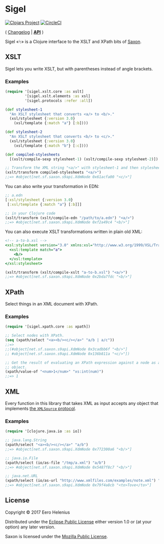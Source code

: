 Sigel
=====

[![Clojars Project](https://img.shields.io/clojars/v/me.flowthing/sigel.svg)](https://clojars.org/me.flowthing/sigel)
[![CircleCI](https://circleci.com/gh/eerohele/sigel.svg?style=svg)](https://circleci.com/gh/eerohele/sigel)

( [Changelog] | **[API]** )

Sigel «ᛋ» is a Clojure interface to the XSLT and XPath bits of [Saxon].

## XSLT

Sigel lets you write XSLT, but with parentheses instead of angle brackets.

### Examples

```clojure
(require '[sigel.xslt.core :as xslt]
         '[sigel.xslt.elements :as xsl]
         '[sigel.protocols :refer :all])

(def stylesheet-1
  "An XSLT stylesheet that converts <a/> to <b/>."
  (xsl/stylesheet {:version 3.0}
    (xsl/template {:match "a"} [:b])))

(def stylesheet-2
  "An XSLT stylesheet that converts <b/> to <c/>."
  (xsl/stylesheet {:version 3.0}
    (xsl/template {:match "b"} [:c])))

(def compiled-stylesheets
  [(xslt/compile-sexp stylesheet-1) (xslt/compile-sexp stylesheet-2)])

;; Transform the XML string "<a/>" with stylesheet-1 and then stylesheet-2.
(xslt/transform compiled-stylesheets "<a/>")
;;=> #object[net.sf.saxon.s9api.XdmNode 0x61acfa00 "<c/>"]
```

You can also write your transformation in EDN:

```clojure
;; a.edn
[:xsl/stylesheet {:version 3.0}
 [:xsl/template {:match "a"} [:b]]]

;; in your Clojure code
(xslt/transform (xslt/compile-edn "/path/to/a.edn") "<a/>")
;;=> #object[net.sf.saxon.s9api.XdmNode 0xf2a49c4 "<b/>"]
```

You can also execute XSLT transformations written in plain old XML:

```xsl
<!-- a-to-b.xsl -->
<xsl:stylesheet version="3.0" xmlns:xsl="http://www.w3.org/1999/XSL/Transform">
  <xsl:template match="a">
    <b/>
  </xsl:template>
</xsl:stylesheet>
```

```clojure
(xslt/transform (xslt/compile-xslt "a-to-b.xsl") "<a/>")
;;=> #object[net.sf.saxon.s9api.XdmNode 0x2bda7fdc "<b/>"]
```

## XPath

Select things in an XML document with XPath.

### Examples

```clojure
(require '[sigel.xpath.core :as xpath])

;; Select nodes with XPath.
(seq (xpath/select "<a><b/><c/></a>" "a/b | a/c"))
;;=>
;;(#object[net.sf.saxon.s9api.XdmNode 0x3cadbb6f "<b/>"]
;; #object[net.sf.saxon.s9api.XdmNode 0x136b811a "<c/>"])

;; Get the result of evaluating an XPath expression against a node as a Java
;; object.
(xpath/value-of "<num>1</num>" "xs:int(num)")
;;=> 1
```

## XML

Every function in this library that takes XML as input accepts any object that implements [the `XMLSource` protocol](https://github.com/eerohele/sigel/blob/master/src/sigel/protocols.clj).

### Examples

```clojure
(require '[clojure.java.io :as io])

;; java.lang.String
(xpath/select "<a><b/><c/></a>" "a/b")
;;=> #object[net.sf.saxon.s9api.XdmNode 0x772300a6 "<b/>"]

;; java.io.File
(xpath/select (io/as-file "/tmp/a.xml") "a/b")
;;=> #object[net.sf.saxon.s9api.XdmNode 0x5487f8c7 "<b/>"]

;; java.net.URL
(xpath/select (io/as-url "http://www.xmlfiles.com/examples/note.xml") "/note/to")
;;=> #object[net.sf.saxon.s9api.XdmNode 0x79f4a8cb "<to>Tove</to>"]
```

## License

Copyright © 2017 Eero Helenius

Distributed under the [Eclipse Public License][EPL] either version 1.0 or (at
your option) any later version.

Saxon is licensed under the [Mozilla Public License][MPL].

[API]: https://cljdoc.xyz/d/me.flowthing/sigel/CURRENT
[CHANGELOG]: https://github.com/eerohele/sigel/blob/master/CHANGELOG.md

[EPL]: https://www.eclipse.org/legal/epl-v10.html
[MPL]: https://www.mozilla.org/en-US/MPL
[Saxon]: http://www.saxonica.com
